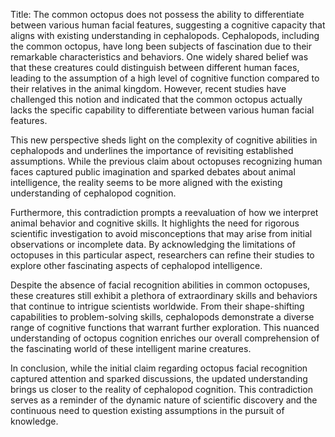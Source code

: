 Title: The common octopus does not possess the ability to differentiate between various human facial features, suggesting a cognitive capacity that aligns with existing understanding in cephalopods.
Cephalopods, including the common octopus, have long been subjects of fascination due to their remarkable characteristics and behaviors. One widely shared belief was that these creatures could distinguish between different human faces, leading to the assumption of a high level of cognitive function compared to their relatives in the animal kingdom. However, recent studies have challenged this notion and indicated that the common octopus actually lacks the specific capability to differentiate between various human facial features.

This new perspective sheds light on the complexity of cognitive abilities in cephalopods and underlines the importance of revisiting established assumptions. While the previous claim about octopuses recognizing human faces captured public imagination and sparked debates about animal intelligence, the reality seems to be more aligned with the existing understanding of cephalopod cognition.

Furthermore, this contradiction prompts a reevaluation of how we interpret animal behavior and cognitive skills. It highlights the need for rigorous scientific investigation to avoid misconceptions that may arise from initial observations or incomplete data. By acknowledging the limitations of octopuses in this particular aspect, researchers can refine their studies to explore other fascinating aspects of cephalopod intelligence.

Despite the absence of facial recognition abilities in common octopuses, these creatures still exhibit a plethora of extraordinary skills and behaviors that continue to intrigue scientists worldwide. From their shape-shifting capabilities to problem-solving skills, cephalopods demonstrate a diverse range of cognitive functions that warrant further exploration. This nuanced understanding of octopus cognition enriches our overall comprehension of the fascinating world of these intelligent marine creatures.

In conclusion, while the initial claim regarding octopus facial recognition captured attention and sparked discussions, the updated understanding brings us closer to the reality of cephalopod cognition. This contradiction serves as a reminder of the dynamic nature of scientific discovery and the continuous need to question existing assumptions in the pursuit of knowledge.